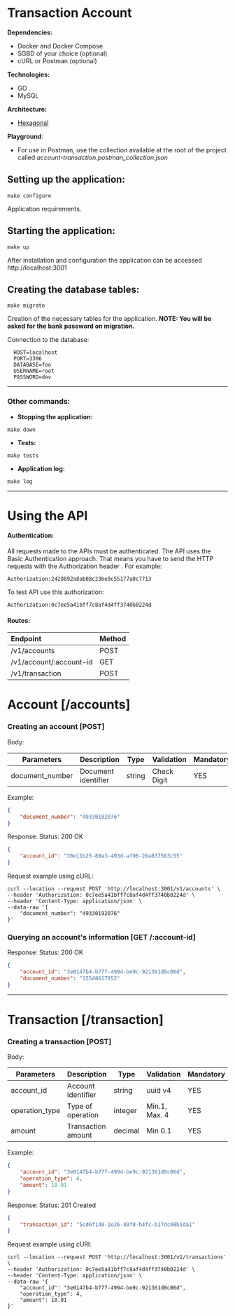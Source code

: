 # Transaction Account
****Dependencies:****
- Docker and Docker Compose
- SGBD of your choice (optional)
- cURL or Postman (optional)

****Technologies:****
- GO
- MySQL

****Architecture:****
- [Hexagonal](https://herbertograca.com/2017/11/16/explicit-architecture-01-ddd-hexagonal-onion-clean-cqrs-how-i-put-it-all-together/ "Hexagonal" )

**Playground**:
- For use in Postman, use the collection available at the root of the project called *account-transaction.postman_collection.json*

## Setting up the application:
```shell
make configure
```
Application requirements.

## Starting the application:
```shell
make up
```
After installation and configuration the application can be accessed http://localhost:3001

## Creating the database tables:
```shell
make migrate
```
Creation of the necessary tables for the application.
**NOTE: You will be asked for the bank password on migration.**

Connection to the database:
```
  HOST=localhost
  PORT=3306
  DATABASE=foo
  USERNAME=root
  PASSWORD=dev
```

------------


### Other commands:
- **Stopping the application:**
```shell
make down
```
- **Tests:**
```shell
make tests
```
- **Application log:**
```shell
make log
```

------------


# Using the API

#### Authentication:
All requests made to the APIs must be authenticated. The API uses the Basic Authentication approach. That means you have to send the HTTP requests with the Authorization header . For example:

`Authorization:2428892a8ab08c23be9c55177a0c7713`

To test API use this authorization:

`Authorization:0c7ee5a41bff7c8af4d4ff3740b0224d`

#### Routes:
| Endpoint | Method |
| :------------ | :------------ |
| /v1/accounts | POST |
| /v1/account/:account-id | GET |
| /v1/transaction| POST |


# Account [/accounts]
### Creating an account [POST]
Body:

| Parameters | Description | Type | Validation | Mandatory |
| ------------ | ------------ | ------------ | ------------ | ------------ |
| document_number | Document identifier | string | Check Digit | YES |

Example:
```json
{
    "document_number": "49330192076"
}
```
Response: Status: 200 OK
```json
{
    "account_id": "30e11b25-89a3-403d-af06-26a837563c55"
}
```
Request example using cURL:
```shell
curl --location --request POST 'http://localhost:3001/v1/accounts' \
--header 'Authorization: 0c7ee5a41bff7c8af4d4ff3740b0224d' \
--header 'Content-Type: application/json' \
--data-raw '{
    "document_number": "49330192076"
}'
```
### Querying an account's information [GET /:account-id]
Response: Status: 200 OK
```json
{
    "account_id": "3e0147b4-b777-4994-be9c-921361d8c06d",
    "document_number": "15548617052"
}
```

------------


# Transaction [/transaction]
### Creating a transaction [POST]
Body:

| Parameters | Description | Type | Validation | Mandatory |
| ------------ | ------------ | ------------ | ------------ | ------------ |
| account_id | Account identifier | string | uuid v4 | YES |
| operation_type | Type of operation | integer | Min.1, Max. 4 | YES |
| amount | Transaction amount | decimal | Min 0.1 | YES |

Example:
```json
{
    "account_id": "3e0147b4-b777-4994-be9c-921361d8c06d",
    "operation_type": 4,
    "amount": 10.01
}
```
Response: Status: 201 Created
```json
{
    "transaction_id": "5cd6f148-1e26-40f8-b4fc-b17dc98b1da1"
}
```
Request example using cURl:
```shell
curl --location --request POST 'http://localhost:3001/v1/transactions' \
--header 'Authorization: 0c7ee5a41bff7c8af4d4ff3740b0224d' \
--header 'Content-Type: application/json' \
--data-raw '{
    "account_id": "3e0147b4-b777-4994-be9c-921361d8c06d",
    "operation_type": 4,
    "amount": 10.01
}'
```